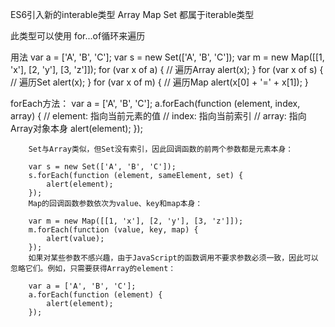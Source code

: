 ES6引入新的interable类型
Array Map Set 都属于iterable类型

此类型可以使用 for...of循环来遍历

用法
var a = ['A', 'B', 'C'];
var s = new Set(['A', 'B', 'C']);
var m = new Map([[1, 'x'], [2, 'y'], [3, 'z']]);
for (var x of a) { // 遍历Array
    alert(x);
}
for (var x of s) { // 遍历Set
    alert(x);
}
for (var x of m) { // 遍历Map
    alert(x[0] + '=' + x[1]);
}


forEach方法：
    var a = ['A', 'B', 'C'];
    a.forEach(function (element, index, array) {
        // element: 指向当前元素的值
        // index: 指向当前索引
        // array: 指向Array对象本身
        alert(element);
    });

        Set与Array类似，但Set没有索引，因此回调函数的前两个参数都是元素本身：

        var s = new Set(['A', 'B', 'C']);
        s.forEach(function (element, sameElement, set) {
            alert(element);
        });
        Map的回调函数参数依次为value、key和map本身：

        var m = new Map([[1, 'x'], [2, 'y'], [3, 'z']]);
        m.forEach(function (value, key, map) {
            alert(value);
        });
        如果对某些参数不感兴趣，由于JavaScript的函数调用不要求参数必须一致，因此可以忽略它们。例如，只需要获得Array的element：

        var a = ['A', 'B', 'C'];
        a.forEach(function (element) {
            alert(element);
        });
